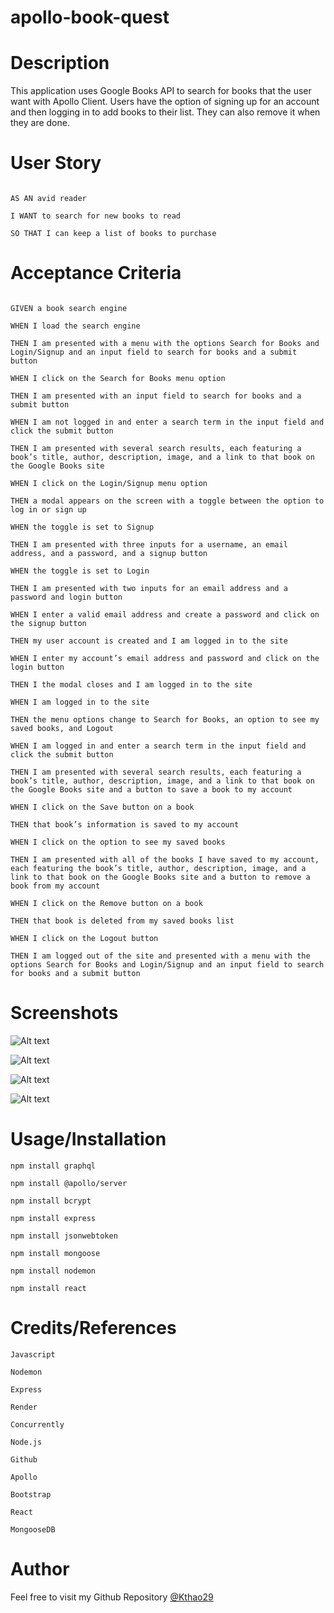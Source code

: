 # apollo-book-quest

# Description

This application uses Google Books API to search for books that the user want with Apollo Client. Users have the option of signing up for an account and then logging in to add books to their list. They can also remove it when they are done.

# User Story

```

AS AN avid reader

I WANT to search for new books to read

SO THAT I can keep a list of books to purchase

```

# Acceptance Criteria

```

GIVEN a book search engine

WHEN I load the search engine

THEN I am presented with a menu with the options Search for Books and Login/Signup and an input field to search for books and a submit button

WHEN I click on the Search for Books menu option

THEN I am presented with an input field to search for books and a submit button

WHEN I am not logged in and enter a search term in the input field and click the submit button

THEN I am presented with several search results, each featuring a book’s title, author, description, image, and a link to that book on the Google Books site

WHEN I click on the Login/Signup menu option

THEN a modal appears on the screen with a toggle between the option to log in or sign up

WHEN the toggle is set to Signup

THEN I am presented with three inputs for a username, an email address, and a password, and a signup button

WHEN the toggle is set to Login

THEN I am presented with two inputs for an email address and a password and login button

WHEN I enter a valid email address and create a password and click on the signup button

THEN my user account is created and I am logged in to the site

WHEN I enter my account’s email address and password and click on the login button

THEN I the modal closes and I am logged in to the site

WHEN I am logged in to the site

THEN the menu options change to Search for Books, an option to see my saved books, and Logout

WHEN I am logged in and enter a search term in the input field and click the submit button

THEN I am presented with several search results, each featuring a book’s title, author, description, image, and a link to that book on the Google Books site and a button to save a book to my account

WHEN I click on the Save button on a book

THEN that book’s information is saved to my account

WHEN I click on the option to see my saved books

THEN I am presented with all of the books I have saved to my account, each featuring the book’s title, author, description, image, and a link to that book on the Google Books site and a button to remove a book from my account

WHEN I click on the Remove button on a book

THEN that book is deleted from my saved books list

WHEN I click on the Logout button

THEN I am logged out of the site and presented with a menu with the options Search for Books and Login/Signup and an input field to search for books and a submit button  

```

# Screenshots

![Alt text](Screenshots/homepage.png)

![Alt text](Screenshots/searchbooks.png)

![Alt text](Screenshots/login.png)

![Alt text](Screenshots/signup.png)


# Usage/Installation

```
npm install graphql

npm install @apollo/server

npm install bcrypt

npm install express

npm install jsonwebtoken

npm install mongoose

npm install nodemon

npm install react

```

# Credits/References

```
Javascript

Nodemon

Express

Render

Concurrently

Node.js

Github

Apollo

Bootstrap

React

MongooseDB

```

# Author

Feel free to visit my Github Repository [@Kthao29](https://github.com/Kthao29)